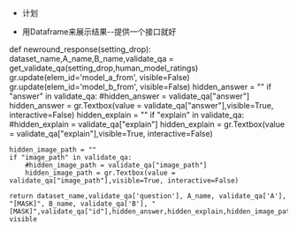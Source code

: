 - 计划
+ 用Dataframe来展示结果--提供一个接口就好


def newround_response(setting_drop):
    dataset_name,A_name,B_name,validate_qa = get_validate_qa(setting_drop,human_model_ratings)
    gr.update(elem_id='model_a_from', visible=False)
    gr.update(elem_id='model_b_from', visible=False)
    hidden_answer = ""
    if "answer" in validate_qa:
        #hidden_answer = validate_qa["answer"]
        hidden_answer = gr.Textbox(value = validate_qa["answer"],visible=True, interactive=False)
    hidden_explain = ""
    if "explain" in validate_qa:
        #hidden_explain = validate_qa["explain"]
        hidden_explain = gr.Textbox(value = validate_qa["explain"],visible=True, interactive=False)
       
    hidden_image_path = ""
    if "image_path" in validate_qa:
        #hidden_image_path = validate_qa["image_path"]
        hidden_image_path = gr.Textbox(value = validate_qa["image_path"],visible=True, interactive=False)
    
    return dataset_name,validate_qa['question'], A_name, validate_qa['A'], "[MASK]", B_name, validate_qa['B'], "[MASK]",validate_qa["id"],hidden_answer,hidden_explain,hidden_image_path# visible
 